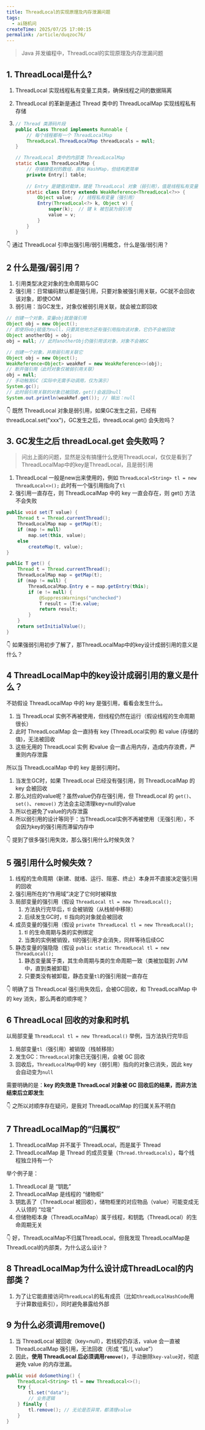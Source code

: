 ```yaml
---
title: ThreadLocal的实现原理及内存泄漏问题
tags:
  - ai随机问
createTime: 2025/07/25 17:00:15
permalink: /article/duqzoc76/
---
```


> Java 并发编程中，ThreadLocal的实现原理及内存泄漏问题

## 1. ThreadLocal是什么?

1. ThreadLocal 实现线程私有变量工具类，确保线程之间的数据隔离

2. ThreadLocal 的革新是通过 Thread 类中的 ThreadLocalMap 实现线程私有存储

3. ```java
   // Thread 类源码片段
   public class Thread implements Runnable {
       // 每个线程都有一个 ThreadLocalMap
       ThreadLocal.ThreadLocalMap threadLocals = null;
   }
   
   // ThreadLocal 类中的内部类 ThreadLocalMap
   static class ThreadLocalMap {
       // 存储键值对的数组，类似 HashMap，但结构更简单
       private Entry[] table;
       
       // Entry 是键值对载体，键是 ThreadLocal 对象（弱引用），值是线程私有变量
       static class Entry extends WeakReference<ThreadLocal<?>> {
           Object value;  // 线程私有变量（强引用）
           Entry(ThreadLocal<?> k, Object v) {
               super(k);  // 键 k 被包装为弱引用
               value = v;
           }
       }
   }
   ```

👇 通过 ThreadLocal 引申出强引用/弱引用概念，什么是强/弱引用？

## 2 什么是强/弱引用？

1. 引用类型决定对象的生命周期与GC
2. 强引用：日常编码默认都是强引用，只要对象被强引用关联，GC就不会回收该对象，即使OOM
3. 弱引用：当GC发生，对象仅被弱引用关联，就会被立即回收

```java
// 创建一个对象，变量obj就是强引用
Object obj = new Object(); 
// 即使将obj赋值为null，只要其他地方还有强引用指向该对象，它仍不会被回收
Object anotherObj = obj; 
obj = null; // 此时anotherObj仍强引用该对象，对象不会被GC
```

```java
// 创建一个对象，并用弱引用关联它
Object obj = new Object();
WeakReference<Object> weakRef = new WeakReference<>(obj);
// 断开强引用（此时对象仅被弱引用关联）
obj = null; 
// 手动触发GC（实际中无需手动调用，仅为演示）
System.gc(); 
// 此时弱引用关联的对象已被回收，get()会返回null
System.out.println(weakRef.get()); // 输出：null
```

👇 既然 ThreadLocal 对象是弱引用，如果GC发生之前，已经有threadLocal.set("xxx")，GC发生之后，threadLocal.get() 会失败吗？

## 3. GC发生之后 threadLocal.get 会失败吗？

> 问出上面的问题，显然是没有搞懂什么使用ThreadLocal，仅仅是看到了ThreadLocalMap中的key是ThreadLocal，且是弱引用

1. ThreadLocal 一般是new出来使用的，例如 `ThreadLocal<String> tl = new ThreadLocal<>();` 此时有一个强引用指向了`tl`
2. 强引用一直存在，则 ThreadLocalMap 中的 key 一直会存在，则 get() 方法不会失败

```java
public void set(T value) {
    Thread t = Thread.currentThread();
    ThreadLocalMap map = getMap(t);
    if (map != null)
        map.set(this, value);
    else
        createMap(t, value);
}

public T get() {
    Thread t = Thread.currentThread();
    ThreadLocalMap map = getMap(t);
    if (map != null) {
        ThreadLocalMap.Entry e = map.getEntry(this);
        if (e != null) {
            @SuppressWarnings("unchecked")
            T result = (T)e.value;
            return result;
        }
    }
    return setInitialValue();
}
```

👇 如果强弱引用初步了解了，那ThreadLocalMap中的key设计成弱引用的意义是什么？

## 4 ThreadLocalMap中的key设计成弱引用的意义是什么？

不妨假设 ThreadLocalMap 中的 key 是强引用，看看会发生什么。

1. 当 ThreadLocal 实例不再被使用，但线程仍然在运行（假设线程的生命周期很长）
2. 此时 ThreadLocalMap 会一直持有 key (ThreadLocal实例) 和 value (存储的值)，无法被回收
3. 这些无用的 ThreadLocal 实例 和value 会一直占用内存，造成内存浪费，严重则内存泄露

所以当 ThreadLocalMap 中的 key 是弱引用时。

1. 当发生GC时，如果 ThreadLocal 已经没有强引用，则 ThreadLocalMap 的 key 会被回收
2. 那么对应的value呢？虽然value仍存在强引用，但 ThreadLocal 的 `get()`、`set()`、`remove()` 方法会主动清理key=null的value
3. 所以也避免了value的内存泄露
4. 所以弱引用的设计等同于：当ThreadLocal实例不再被使用（无强引用），不会因为key的强引用而滞留内存中

👇 提到了很多强引用失效，那么强引用什么时候失效？

## 5 强引用什么时候失效？

1. 线程的生命周期（新建、就绪、运行、阻塞、终止）本身并不直接决定强引用的回收
2. 强引用所在的“作用域”决定了它何时被释放
3. 局部变量的强引用（假设 `ThreadLocal tl = new ThreadLocal();` 
   1. 方法执行完毕后，tl 会被销毁（从栈帧中移除）
   2. 后续发生GC时，tl 指向的对象就会被回收
4. 成员变量的强引用（假设 `private ThreadLocal tl = new ThreadLocal();`
   1. tl 的生命周期与类的实例绑定
   2. 当类的实例被销毁，tl的强引用才会消失，同样等待后续GC
5. 静态变量的强隐隐（假设 `public static ThreadLocal tl = new ThreadLocal();`
   1. 静态变量属于类，其生命周期与类的生命周期一致（类被加载到 JVM 中，直到类被卸载）
   2. 只要类没有被卸载，静态变量`tl`的强引用就一直存在

👇 明确了当 ThreadLocal 强引用失效后，会被GC回收，和 ThreadLocalMap 中的 key 消失，那么两者的顺序呢？

## 6 ThreadLocal 回收的对象和时机

以局部变量 `ThreadLocal tl = new ThreadLocal()` 举例，当方法执行完毕后

1. 局部变量`tl`（强引用）被销毁（栈帧移除）
2. 发生GC：`ThreadLocal`对象已无强引用，会被 GC 回收
3. 回收后，`ThreadLocalMap`中的 key（弱引用）指向的对象已消失，因此 key 会自动变为`null`

需要明确的是：**key 的失效是 ThreadLocal 对象被 GC 回收后的结果，而非方法结束后立即发生**

👇 之所以对顺序存在疑问，是我对 ThreadLocalMap 的归属关系不明白

## 7 ThreadLocalMap的“归属权”

1. ThreadLocalMap 并不属于 ThreadLocal，而是属于 Thread
2. ThreadLocalMap 是 Thread 的成员变量（`Thread.threadLocals`），每个线程独立持有一个

举个例子是：

1. ThreadLocal 是 “钥匙”
2. ThreadLocalMap 是线程的 “储物柜”
3. 钥匙丢了（ThreadLocal 被回收），储物柜里的对应物品（value）可能变成无人认领的 “垃圾”
4. 但储物柜本身（ThreadLocalMap）属于线程，和钥匙（ThreadLocal）的生命周期无关

👇 好，ThreadLocalMap不归属ThreadLocal，但我发现 ThreadLocalMap是ThreadLocal的内部类，为什么这么设计？

## 8 ThreadLocalMap为什么设计成ThreadLocal的内部类？

1. 为了让它能直接访问`ThreadLocal`的私有成员（比如`threadLocalHashCode`用于计算数组索引），同时避免暴露给外部

## 9 为什么必须调用remove()

1. 当 ThreadLocal 被回收（key=null），若线程仍存活，value 会一直被 ThreadLocalMap 强引用，无法回收（形成 “孤儿 value”）
2. 因此，**使用 ThreadLocal 后必须调用`remove()`**，手动删除`key-value`对，彻底避免 value 的内存泄漏。

```java
public void doSomething() {
    ThreadLocal<String> tl = new ThreadLocal<>();
    try {
        tl.set("data");
        // 业务逻辑
    } finally {
        tl.remove(); // 无论是否异常，都清理value
    }
}
```











